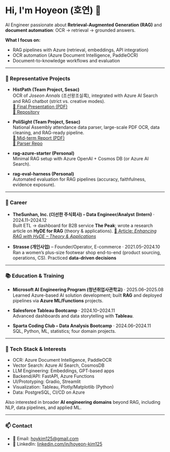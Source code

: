 # Hi, I'm Hoyeon (호연) 👋

AI Engineer passionate about **Retrieval-Augmented Generation (RAG)** and **document automation**: OCR → retrieval → grounded answers.

**What I focus on:**  
- RAG pipelines with Azure (retrieval, embeddings, API integration)  
- OCR automation (Azure Document Intelligence, PaddleOCR)  
- Document-to-knowledge workflows and evaluation  

---

### 🔭 Representative Projects

- **HistPath (Team Project, Sesac)**  
  OCR of *Joseon Annals* (조선왕조실록), integrated with Azure AI Search and RAG chatbot (strict vs. creative modes).  
  [📄 Final Presentation (PDF)](./PPT_역사로_HistPath.pdf)  
  [🔗 Repository](https://github.com/Sesac2nd/Five-Eyes)  

- **PoliSight (Team Project, Sesac)**  
  National Assembly attendance data parser, large-scale PDF OCR, data cleaning, and RAG-ready pipeline.  
  [📄 Mid-term Report (PDF)](./PPT_Polisight.pdf)  
  [🔗 Parser Repo](https://github.com/Outlier-sesac/assembly-attendance-data-parser)  

- **rag-azure-starter (Personal)**  
  Minimal RAG setup with Azure OpenAI + Cosmos DB (or Azure AI Search).  

- **rag-eval-harness (Personal)**  
  Automated evaluation for RAG pipelines (accuracy, faithfulness, evidence exposure).  
   

---

### 💼 Career
- **TheSunhan, Inc. (더선한 주식회사) – Data Engineer/Analyst (Intern)** · 2024.11–2024.12  
  Built ETL → dashboard for B2B service **The Peak**; wrote a research article on **HyDE for RAG** (theory & applications).
  [📄 Article: *Enhancing RAG with HyDE – Theory & Applications*](https://jisanedu.tistory.com/414513)   

- **Strasse (개인사업)** – Founder/Operator, E-commerce · 2021.05–2024.10  
  Ran a women’s plus-size footwear shop end-to-end (product sourcing, operations, CS). Practiced **data-driven decisions** 

---

### 📚 Education & Training
- **Microsoft AI Engineering Program (청년취업사관학교)** · 2025.06–2025.08  
  Learned Azure-based AI solution development; built **RAG** and deployed pipelines via **Azure ML/Functions** projects.

- **Salesforce Tableau Bootcamp** · 2024.10–2024.11  
  Advanced dashboards and data storytelling with **Tableau**.

- **Sparta Coding Club – Data Analysis Bootcamp** · 2024.06–2024.11  
  SQL, Python, ML, statistics; four domain projects.
  
---

### 🧩 Tech Stack & Interests

- OCR: Azure Document Intelligence, PaddleOCR  
- Vector Search: Azure AI Search, CosmosDB  
- LLM Engineering: Embeddings, GPT-based apps  
- Backend/API: FastAPI, Azure Functions  
- UI/Prototyping: Gradio, Streamlit
- Visualization: Tableau, Plotly/Matplotlib (Python)  
- Data: PostgreSQL, CI/CD on Azure  

Also interested in broader **AI engineering domains** beyond RAG, including NLP, data pipelines, and applied ML.  

---

### 📫 Contact

- 📧 Email: hoykim125@gmail.com  
- 💼 LinkedIn: [linkedin.com/in/hoyeon-kim125](https://www.linkedin.com/in/hoyeon-kim125/)  
